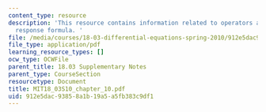 ```yaml
---
content_type: resource
description: 'This resource contains information related to operators and the exponential
  response formula. '
file: /media/courses/18-03-differential-equations-spring-2010/912e5dac93858a1b19a5a5fb383c9df1_MIT18_03S10_chapter_10.pdf
file_type: application/pdf
learning_resource_types: []
ocw_type: OCWFile
parent_title: 18.03 Supplementary Notes
parent_type: CourseSection
resourcetype: Document
title: MIT18_03S10_chapter_10.pdf
uid: 912e5dac-9385-8a1b-19a5-a5fb383c9df1
---
```

